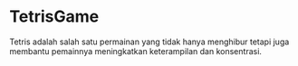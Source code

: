 # TetrisGame
Tetris adalah salah satu permainan yang tidak hanya menghibur tetapi juga  membantu pemainnya meningkatkan keterampilan dan konsentrasi.
